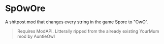 # SpOwOre
A shitpost mod that changes every string in the game Spore to "OwO".
> Requires ModAPI. Litterally ripped from the already existing YourMum mod by AuntieOwl
